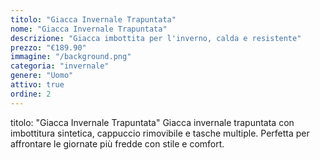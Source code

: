 ```yaml
---
titolo: "Giacca Invernale Trapuntata"
nome: "Giacca Invernale Trapuntata"
descrizione: "Giacca imbottita per l'inverno, calda e resistente"
prezzo: "€189.90"
immagine: "/background.png"
categoria: "invernale"
genere: "Uomo"
attivo: true
ordine: 2
---
```


titolo: "Giacca Invernale Trapuntata"
Giacca invernale trapuntata con imbottitura sintetica, cappuccio rimovibile e tasche multiple. Perfetta per affrontare le giornate più fredde con stile e comfort.


